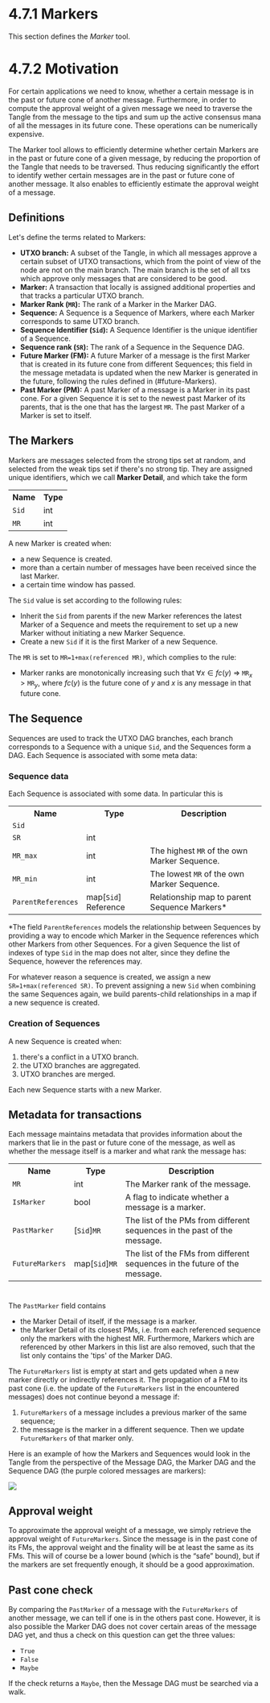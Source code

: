 # 4.7.1 Markers

This section defines the *Marker* tool.

# 4.7.2 Motivation

For certain applications we need to know, whether a certain message is in the past or future cone of another message. Furthermore, in order to compute the approval weight of a given message we need to traverse the Tangle from the message to the tips and sum up the active consensus mana of all the messages in its future cone. These operations can be numerically expensive.

The Marker tool allows to efficiently determine whether certain Markers are in the past or future cone of a given message, by reducing the proportion of the Tangle that needs to be traversed. Thus reducing significantly the effort to identify wether certain messages are in the past or future cone of another message. It also enables to efficiently estimate the approval weight of a message.

## Definitions

Let's define the terms related to Markers:
* **UTXO branch:** A subset of the Tangle, in which all messages approve a certain subset of UTXO transactions, which from the point of view of the node are not on the main branch. The main branch is the set of all txs which approve only messages that are considered to be good.
* **Marker:** A transaction that locally is assigned additional properties and that tracks a particular UTXO branch.
* **Marker Rank (`MR`):** The rank of a Marker in the Marker DAG.
* **Sequence:** A Sequence is a Sequence of Markers, where each Marker corresponds to same UTXO branch.
* **Sequence Identifier (`Sid`):** A Sequence Identifier is the unique identifier of a Sequence. 
* **Sequence rank (`SR`):** The rank of a Sequence in the Sequence DAG.
* **Future Marker (FM):** A future Marker of a message is the first Marker that is created in its future cone from different Sequences; this field in the message metadata is updated when the new Marker is generated in the future, following the rules defined in (#future-Markers).
* **Past Marker (PM):** A past Marker of a message is a Marker in its past cone. For a given Sequence it is set to the newest past Marker of its parents, that is the one that has the largest `MR`. The past Marker of a Marker is set to itself.


## The Markers

Markers are messages selected from the strong tips set at random, and selected from the weak tips set if there's no strong tip. They are assigned unique identifiers, which we call **Marker Detail**, and which take  the form

<table>
    <tr>
        <th>Name</th>
        <th>Type</th>
    </tr>
    <tr>
        <td><code>Sid</code></td>
        <td>int</td>
    </tr>
    <tr>
        <td><code>MR</code></td>
        <td>int</td>
    </tr>
</table>

A new Marker is created when: 
* a new Sequence is created.
* more than a certain number of messages have been received since the last Marker.
* a certain time window has passed.

The `Sid` value is set according to the following rules:
* Inherit the `Sid` from parents if the new Marker references the latest Marker of a Sequence and meets the requirement to set up a new Marker without initiating a new Marker Sequence.
* Create a new `Sid` if it is the first Marker of a new Sequence.

The `MR` is set to `MR=1+max(referenced MR)`, which complies to the rule:
+ Marker ranks are monotonically increasing such that $\forall x \in fc(y)$ => $\texttt{MR}_x > \texttt{MR}_y$, where $fc(y)$ is the future cone of $y$ and $x$ is any message in that future cone.


## The Sequence
Sequences are used to track the UTXO DAG branches, each branch corresponds to a Sequence with a unique `Sid`, and the Sequences form a DAG. Each Sequence is associated with some meta data:

### Sequence data

Each Sequence is associated with some data. In particular this is

<table>
    <tr>
        <th>Name</th>
        <th>Type</th>
        <th>Description</th>
    </tr>
    <tr>
        <td><code>Sid</code> </td>
        <td></td>
        <td></td>
    </tr>
    <tr>
        <td><code>SR</code></td>
        <td>int</td>
        <td></td>
    </tr>
    <tr>
        <td><code>MR_max</code></td>
        <td>int</td>
        <td>The highest <code>MR</code> of the own Marker Sequence.</td>
    </tr>
    <tr>
        <td><code>MR_min</code></td>
        <td>int</td>
        <td>The lowest <code>MR</code> of the own Marker Sequence.</td>
    </tr>
    <tr>
        <td><code>ParentReferences</code></td>
        <td>map[<code>Sid</code>] Reference</td>
        <td>Relationship map to parent Sequence Markers*</td>
    </tr>
</table>


*The field `ParentReferences` models the relationship between Sequences by providing a way to encode which Marker in the Sequence references which other Markers from other Sequences. For a given Sequence the list of indexes of type `Sid` in the map does not alter, since they define the Sequence, however the references may.

For whatever reason a sequence is created, we assign a new `SR=1+max(referenced SR)`. To prevent assigning a new `Sid` when combining the same Sequences again, we build parents-child relationships in a map if a new sequence is created. 


### Creation of Sequences
A new Sequence is created when:
1. there's a conflict in a UTXO branch.
2. the UTXO branches are aggregated.
3. UTXO branches are merged.

Each new Sequence starts with a new Marker. 



## Metadata for transactions

Each message maintains metadata that provides information about the markers that lie in the past or future cone of the message, as well as whether the message itself is a marker and what rank the message has:

<table>
    <tr>
        <th>Name</th>
        <th>Type</th>
        <th>Description</th>
    </tr>
    <tr>
        <td><code>MR</code></td>
        <td>int</td>
        <td>The Marker rank of the message.</td>
    </tr>
    <tr>
        <td><code>IsMarker</code></td>
        <td>bool</td>
        <td>A flag to indicate whether a message is a marker.</td>
    </tr>
    <tr>
        <td><code>PastMarker</code></td>
        <td>[<code>Sid</code>]<code>MR</code></td>
        <td>The list of the PMs from different sequences in the past of the message.</td>
    </tr>
    <tr>
        <td><code>FutureMarkers</code></td>
        <td>map[<code>Sid</code>]<code>MR</code></td>
        <td>The list of the FMs from different sequences in the future of the message.</td>     
    </tr>
</table>


# 

The `PastMarker` field contains 
* the Marker Detail of itself, if the message is a marker.
* the Marker Detail of its closest PMs, i.e. from each referenced sequence only the markers with the highest MR. Furthermore, Markers which are referenced by other Markers in this list are also removed, such that the list only contains the 'tips' of the Marker DAG.

The `FutureMarkers` list is empty at start and gets updated when a new marker directly or indirectly references it. 
The propagation of a FM to its past cone (i.e. the update of the `FutureMarkers` list in the encountered messages) does not continue beyond a message if:
1. `FutureMarkers` of a message includes a previous marker of the same sequence;
2. the message is the marker in a different sequence. Then we update `FutureMarkers` of that marker only.

Here is an example of how the Markers and Sequences would look in the Tangle from the perspective of the Message DAG, the Marker DAG and the Sequence DAG
(the purple colored messages are markers):

![](https://i.imgur.com/GENej3O.png)

## Approval weight

To approximate the approval weight of a message, we simply retrieve the approval weight of `FutureMarkers`. Since the message is in the past cone of its FMs, the approval weight and the finality will be at least the same as its FMs. This will of course be a lower bound (which is the “safe” bound), but if the markers are set frequently enough, it should be a good approximation.

## Past cone check

By comparing the `PastMarker` of a message with the `FutureMarkers` of another message, we can tell if one is in the others past cone. However, it is also possible the Marker DAG does not cover certain areas of the message DAG yet, and thus a check on this question can get the three values:

* `True` 
* `False` 
* `Maybe`

If the check returns a `Maybe`, then the Message DAG must be searched via a walk.